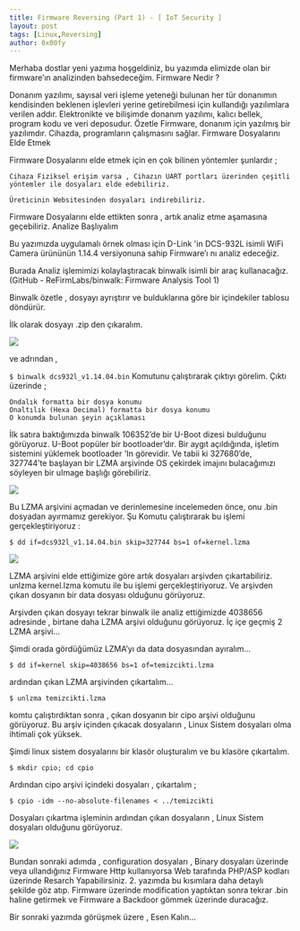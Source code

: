 ```yaml
---
title: Firmware Reversing (Part 1) - [ IoT Security ]
layout: post
tags: [Linux,Reversing]
author: 0x00fy
---
```





Merhaba dostlar yeni yazıma hoşgeldiniz, bu yazımda elimizde olan bir firmware’ın analizinden bahsedeceğim.
Firmware Nedir ?

Donanım yazılımı, sayısal veri işleme yeteneği bulunan her tür donanımın kendisinden beklenen işlevleri yerine getirebilmesi için kullandığı yazılımlara verilen addır. Elektronikte ve bilişimde donanım yazılımı, kalıcı bellek, program kodu ve veri deposudur. Özetle Firmware, donanım için yazılmış bir yazılımdır. Cihazda, programların çalışmasını sağlar.
Firmware Dosyalarını Elde Etmek

Firmware Dosyalarını elde etmek için en çok bilinen yöntemler şunlardır ;

    Cihaza Fiziksel erişim varsa , Cihazın UART portları üzerinden çeşitli yöntemler ile dosyaları elde edebiliriz.

    Üreticinin Websitesinden dosyaları indirebiliriz.

Firmware Dosyalarını elde ettikten sonra , artık analiz etme aşamasına geçebiliriz.
Analize Başlıyalım

Bu yazımızda uygulamalı örnek olması için D-Link 'in DCS-932L isimli WiFi Camera ürününün 1.14.4 versiyonuna sahip Firmware’ı nı analiz edeceğiz.

Burada Analiz işlemimizi kolaylaştıracak binwalk isimli bir araç kullanacağız. (GitHub - ReFirmLabs/binwalk: Firmware Analysis Tool 1)

Binwalk özetle , dosyayı ayrıştırır ve bulduklarına göre bir içindekiler tablosu döndürür.

İlk olarak dosyayı .zip den çıkaralım.


![](https://vvhack.org/uploads/default/original/2X/c/c71ff5c38a5f8a4b7901fa35dfbcc8bd97e9fcc8.png)

ve adrından ,

`$ binwalk dcs932l_v1.14.04.bin` Komutunu çalıştırarak çıktıyı görelim. Çıktı üzerinde ;

    Ondalık formatta bir dosya konumu
    Onaltılık (Hexa Decimal) formatta bir dosya konumu
    O konumda bulunan şeyin açıklaması

İlk satıra baktığımızda binwalk 106352’de bir U-Boot dizesi bulduğunu görüyoruz. U-Boot popüler bir bootloader’dır. Bir aygıt açıldığında, işletim sistemini yüklemek bootloader 'In görevidir. Ve tabii ki 327680’de, 327744’te başlayan bir LZMA arşivinde OS çekirdek imajını bulacağımızı söyleyen bir uImage başlığı görebiliriz.

![](https://vvhack.org/uploads/default/original/2X/e/ea1409b9dfdba9a3faac9605b6f1b4cdc2fa79a4.png)

Bu LZMA arşivini açmadan ve derinlemesine incelemeden önce, onu .bin dosyadan ayırmamız gerekiyor. Şu Komutu çalıştırarak bu işlemi gerçekleştiriyoruz :

`$ dd if=dcs932l_v1.14.04.bin skip=327744 bs=1 of=kernel.lzma`

![](https://vvhack.org/uploads/default/original/2X/2/2f6dc78379fd334382a5ff3fbcca4ef31b5e6d3f.png)

LZMA arşivini elde ettiğimize göre artık dosyaları arşivden çıkartabiliriz. unlzma kernel.lzma komutu ile bu işlemi gerçekleştiriyoruz. Ve arşivden çıkan dosyanın bir data dosyası olduğunu görüyoruz.

Arşivden çıkan dosyayı tekrar binwalk ile analiz ettiğimizde 4038656 adresinde , birtane daha LZMA arşivi olduğunu görüyoruz. İç içe geçmiş 2 LZMA arşivi…

Şimdi orada gördüğümüz LZMA’yı da data dosyasından ayıralım…

`$ dd if=kernel skip=4038656 bs=1 of=temizcikti.lzma`

ardından çıkan LZMA arşivinden çıkartalım…

`$ unlzma temizcikti.lzma`

komtu çalıştırdıktan sonra , çıkan dosyanın bir cipo arşivi olduğunu görüyoruz. Bu arşiv içinden çıkacak dosyaların , Linux Sistem dosyaları olma ihtimali çok yüksek.

Şimdi linux sistem dosyalarını bir klasör oluşturalım ve bu klasöre çıkartalım.

`$ mkdir cpio; cd cpio`

Ardından cipo arşivi içindeki dosyaları , çıkartalım ;

`$ cpio -idm --no-absolute-filenames < ../temizcikti`

Dosyaları çıkartma işleminin ardından çıkan dosyaların , Linux Sistem dosyaları olduğunu görüyoruz.

![](https://vvhack.org/uploads/default/original/2X/4/4e2e70f52d4f2c6a8dbb1defc80f22bb8f416798.png)

Bundan sonraki adımda , configuration dosyaları , Binary dosyaları üzerinde veya ullandığınız Firmware Http kullanıyorsa Web tarafında PHP/ASP kodları üzerinde Resarch Yapabilirsiniz. 2. yazımda bu kısımlara daha detaylı şekilde göz atıp. Firmware üzerinde modification yaptıktan sonra tekrar .bin haline getirmek ve Firmware a Backdoor gömmek üzerinde duracağız.

Bir sonraki yazımda görüşmek üzere , Esen Kalın…
